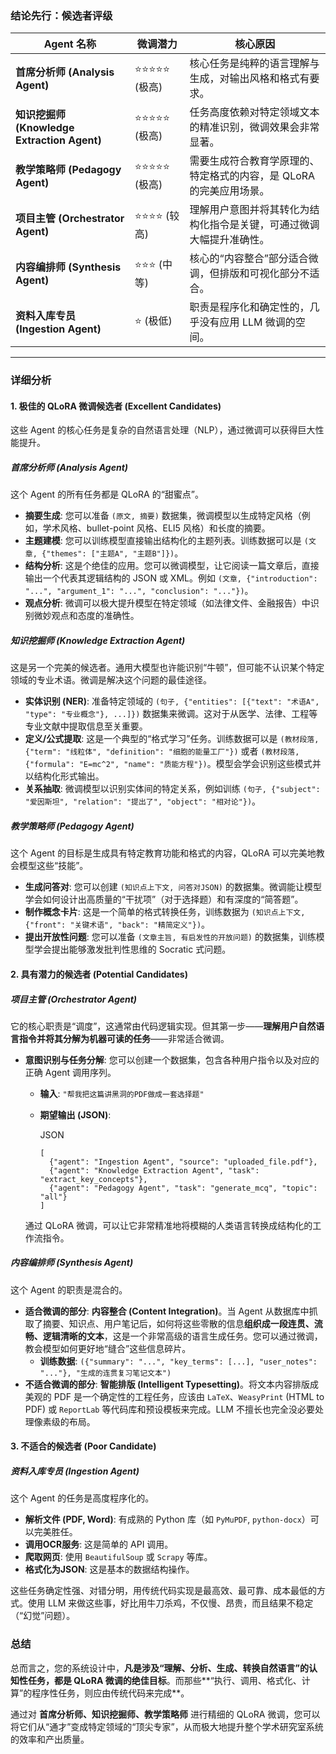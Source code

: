 ### 结论先行：候选者评级



| Agent 名称                                  | 微调潜力     | 核心原因                                                     |
| ------------------------------------------- | ------------ | ------------------------------------------------------------ |
| **首席分析师 (Analysis Agent)**             | ⭐⭐⭐⭐⭐ (极高) | 核心任务是纯粹的语言理解与生成，对输出风格和格式有要求。     |
| **知识挖掘师 (Knowledge Extraction Agent)** | ⭐⭐⭐⭐⭐ (极高) | 任务高度依赖对特定领域文本的精准识别，微调效果会非常显著。   |
| **教学策略师 (Pedagogy Agent)**             | ⭐⭐⭐⭐⭐ (极高) | 需要生成符合教育学原理的、特定格式的内容，是 QLoRA 的完美应用场景。 |
| **项目主管 (Orchestrator Agent)**           | ⭐⭐⭐⭐ (较高)  | 理解用户意图并将其转化为结构化指令是关键，可通过微调大幅提升准确性。 |
| **内容编排师 (Synthesis Agent)**            | ⭐⭐⭐ (中等)   | 核心的“内容整合”部分适合微调，但排版和可视化部分不适合。     |
| **资料入库专员 (Ingestion Agent)**          | ⭐ (极低)     | 职责是程序化和确定性的，几乎没有应用 LLM 微调的空间。        |

------



### 详细分析





#### 1. 极佳的 QLoRA 微调候选者 (Excellent Candidates)



这些 Agent 的核心任务是复杂的自然语言处理（NLP），通过微调可以获得巨大性能提升。



##### 首席分析师 (Analysis Agent)



这个 Agent 的所有任务都是 QLoRA 的“甜蜜点”。

- **摘要生成**: 您可以准备 `(原文, 摘要)` 数据集，微调模型以生成特定风格（例如，学术风格、bullet-point 风格、ELI5 风格）和长度的摘要。
- **主题建模**: 您可以训练模型直接输出结构化的主题列表。训练数据可以是 `(文章, {"themes": ["主题A", "主题B"]})`。
- **结构分析**: 这是个绝佳的应用。您可以微调模型，让它阅读一篇文章后，直接输出一个代表其逻辑结构的 JSON 或 XML。例如 `(文章, {"introduction": "...", "argument_1": "...", "conclusion": "..."})`。
- **观点分析**: 微调可以极大提升模型在特定领域（如法律文件、金融报告）中识别微妙观点和态度的准确性。



##### 知识挖掘师 (Knowledge Extraction Agent)



这是另一个完美的候选者。通用大模型也许能识别“牛顿”，但可能不认识某个特定领域的专业术语。微调是解决这个问题的最佳途径。

- **实体识别 (NER)**: 准备特定领域的 `(句子, {"entities": [{"text": "术语A", "type": "专业概念"}, ...]})` 数据集来微调。这对于从医学、法律、工程等专业文献中提取信息至关重要。
- **定义/公式提取**: 这是一个典型的“格式学习”任务。训练数据可以是 `(教材段落, {"term": "线粒体", "definition": "细胞的能量工厂"})` 或者 `(教材段落, {"formula": "E=mc^2", "name": "质能方程"})`。模型会学会识别这些模式并以结构化形式输出。
- **关系抽取**: 微调模型以识别实体间的特定关系，例如训练 `(句子, {"subject": "爱因斯坦", "relation": "提出了", "object": "相对论"})`。



##### 教学策略师 (Pedagogy Agent)



这个 Agent 的目标是生成具有特定教育功能和格式的内容，QLoRA 可以完美地教会模型这些“技能”。

- **生成问答对**: 您可以创建 `(知识点上下文, 问答对JSON)` 的数据集。微调能让模型学会如何设计出高质量的“干扰项”（对于选择题）和有深度的“简答题”。
- **制作概念卡片**: 这是一个简单的格式转换任务，训练数据为 `(知识点上下文, {"front": "关键术语", "back": "精简定义"})`。
- **提出开放性问题**: 您可以准备 `(文章主旨, 有启发性的开放问题)` 的数据集，训练模型学会提出能够激发批判性思维的 Socratic 式问题。



#### 2. 具有潜力的候选者 (Potential Candidates)





##### 项目主管 (Orchestrator Agent)



它的核心职责是“调度”，这通常由代码逻辑实现。但其第一步——**理解用户自然语言指令并将其分解为机器可读的任务**——非常适合微调。

- **意图识别与任务分解**: 您可以创建一个数据集，包含各种用户指令以及对应的正确 Agent 调用序列。

  - **输入**: `"帮我把这篇讲黑洞的PDF做成一套选择题"`

  - **期望输出 (JSON)**:

    JSON

    ```
    [
      {"agent": "Ingestion Agent", "source": "uploaded_file.pdf"},
      {"agent": "Knowledge Extraction Agent", "task": "extract_key_concepts"},
      {"agent": "Pedagogy Agent", "task": "generate_mcq", "topic": "all"}
    ]
    ```

  通过 QLoRA 微调，可以让它非常精准地将模糊的人类语言转换成结构化的工作流指令。



##### 内容编排师 (Synthesis Agent)



这个 Agent 的职责是混合的。

- **适合微调的部分**: **内容整合 (Content Integration)**。当 Agent 从数据库中抓取了摘要、知识点、用户笔记后，如何将这些零散的信息**组织成一段连贯、流畅、逻辑清晰的文本**，这是一个非常高级的语言生成任务。您可以通过微调，教会模型如何更好地“缝合”这些信息碎片。
  - **训练数据**: `({"summary": "...", "key_terms": [...], "user_notes": "..."}, "生成的连贯复习笔记文本")`
- **不适合微调的部分**: **智能排版 (Intelligent Typesetting)**。将文本内容排版成美观的 PDF 是一个确定性的工程任务，应该由 `LaTeX`、`WeasyPrint` (HTML to PDF) 或 `ReportLab` 等代码库和预设模板来完成。LLM 不擅长也完全没必要处理像素级的布局。



#### 3. 不适合的候选者 (Poor Candidate)





##### 资料入库专员 (Ingestion Agent)



这个 Agent 的任务是高度程序化的。

- **解析文件 (PDF, Word)**: 有成熟的 Python 库（如 `PyMuPDF`, `python-docx`）可以完美胜任。
- **调用OCR服务**: 这是简单的 API 调用。
- **爬取网页**: 使用 `BeautifulSoup` 或 `Scrapy` 等库。
- **格式化为JSON**: 这是基本的数据结构操作。

这些任务确定性强、对错分明，用传统代码实现是最高效、最可靠、成本最低的方式。使用 LLM 来做这些事，好比用牛刀杀鸡，不仅慢、昂贵，而且结果不稳定（“幻觉”问题）。



### 总结



总而言之，您的系统设计中，**凡是涉及“理解、分析、生成、转换自然语言”的认知性任务，都是 QLoRA 微调的绝佳目标**。而那些**“执行、调用、格式化、计算”的程序性任务，则应由传统代码来完成**。

通过对 **首席分析师、知识挖掘师、教学策略师** 进行精细的 QLoRA 微调，您可以将它们从“通才”变成特定领域的“顶尖专家”，从而极大地提升整个学术研究室系统的效率和产出质量。

